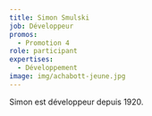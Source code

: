 ```yaml
---
title: Simon Smulski
job: Développeur
promos:
  - Promotion 4
role: participant
expertises:
  - Développement
image: img/achabott-jeune.jpg
---
```

Simon est développeur depuis 1920.